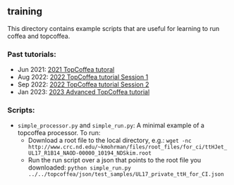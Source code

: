 ## training
This directory contains example scripts that are useful for learning to run coffea and topcoffea. 

### Past tutorials:

* Jun 2021: [2021 TopCoffea tutoral](https://indico.cern.ch/event/1047567/)
* Aug 2022: [2022 TopCoffea tutorial Session 1](https://indico.cern.ch/event/1188768/)
* Sep 2022: [2022 TopCoffea tutorial Session 2](https://indico.cern.ch/event/1189721/)
* Jan 2023: [2023 Advanced TopCoffea tutorial](https://indico.cern.ch/event/1228170/)


### Scripts:

* `simple_processor.py` and `simple_run.py`: A minimal example of a topcoffea processor. To run:
    - Download a root file to the local directory, e.g.: `wget -nc http://www.crc.nd.edu/~kmohrman/files/root_files/for_ci/ttHJet_UL17_R1B14_NAOD-00000_10194_NDSkim.root`
    - Run the run script over a json that points to the root file you downloaded: `python simple_run.py ../../topcoffea/json/test_samples/UL17_private_ttH_for_CI.json`

